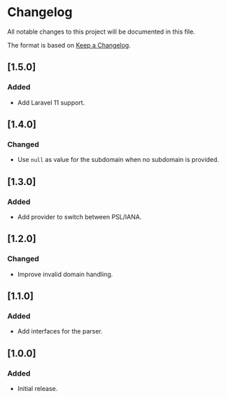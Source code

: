 # Changelog

All notable changes to this project will be documented in this file.

The format is based on [Keep a Changelog](https://keepachangelog.com/en/1.0.0/). 

## [1.5.0]

### Added

- Add Laravel 11 support.

## [1.4.0]

### Changed

- Use `null` as value for the subdomain when no subdomain is provided.

## [1.3.0]

### Added

- Add provider to switch between PSL/IANA.

## [1.2.0]

### Changed

- Improve invalid domain handling.

## [1.1.0]

### Added

- Add interfaces for the parser.

## [1.0.0]

### Added

- Initial release.
